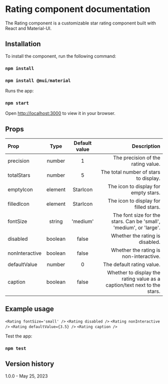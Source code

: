 # Rating component documentation

The Rating component is a customizable star rating component built with React and Material-UI.

## Installation

To install the component, run the following command:

### `npm install`
### `npm install @mui/material`

Runs the app:
### `npm start`

Open [http://localhost:3000](http://localhost:3000) to view it in your browser.


## Props

| Prop | Type | Default value | Description |
| :---         |     :---:      |     :---:      |          ---: |
| precision   | number     | 1     | The precision of the rating value.    |
| totalStars     | number       | 5       | The total number of stars to display.      |
| emptyIcon     | element       | StarIcon       | The icon to display for empty stars.      |
| filledIcon     | element       | StarIcon       | The icon to display for filled stars.      |
| fontSize     | string       | 'medium'       | The font size for the stars. Can be 'small', 'medium', or 'large'.      |
| disabled     | boolean       | false       | Whether the rating is disabled.      |
| nonInteractive     | boolean       | false       | Whether the rating is non-interactive.      |
| defaultValue     | number       | 0       | The default rating value.      |
| caption     | boolean       | false       | Whether to display the rating value as a caption/text next to the stars.      |


## Example usage

`<Rating fontSize='small' />`
`<Rating disabled />`
`<Rating nonInteractive />`
`<Rating defaultValue={3.5} />`
`<Rating caption />`


Test the app:
### `npm test`

## Version history

1.0.0 - May 25, 2023

